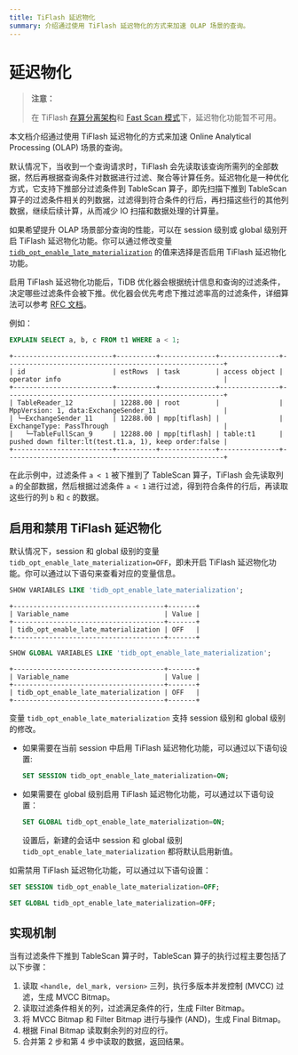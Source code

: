 ```yaml
---
title: TiFlash 延迟物化
summary: 介绍通过使用 TiFlash 延迟物化的方式来加速 OLAP 场景的查询。
---
```


# 延迟物化

> **注意：**
>
> 在 TiFlash [存算分离架构](/tiflash/tiflash-disaggregated-and-s3.md)和 [Fast Scan 模式](/tiflash/use-fastscan.md)下，延迟物化功能暂不可用。

本文档介绍通过使用 TiFlash 延迟物化的方式来加速 Online Analytical Processing (OLAP) 场景的查询。

默认情况下，当收到一个查询请求时，TiFlash 会先读取该查询所需列的全部数据，然后再根据查询条件对数据进行过滤、聚合等计算任务。延迟物化是一种优化方式，它支持下推部分过滤条件到 TableScan 算子，即先扫描下推到 TableScan 算子的过滤条件相关的列数据，过滤得到符合条件的行后，再扫描这些行的其他列数据，继续后续计算，从而减少 IO 扫描和数据处理的计算量。

如果希望提升 OLAP 场景部分查询的性能，可以在 session 级别或 global 级别开启 TiFlash 延迟物化功能。你可以通过修改变量 [`tidb_opt_enable_late_materialization`](/system-variables.md#tidb_opt_enable_late_materialization-从-v700-版本开始引入) 的值来选择是否启用 TiFlash 延迟物化功能。

启用 TiFlash 延迟物化功能后，TiDB 优化器会根据统计信息和查询的过滤条件，决定哪些过滤条件会被下推。优化器会优先考虑下推过滤率高的过滤条件，详细算法可以参考 [RFC 文档](https://github.com/pingcap/tidb/tree/master/docs/design/2022-12-06-support-late-materialization.md)。

例如：

```sql
EXPLAIN SELECT a, b, c FROM t1 WHERE a < 1;
```

```
+-------------------------+----------+--------------+---------------+-------------------------------------------------------+
| id                      | estRows  | task         | access object | operator info                                         |
+-------------------------+----------+--------------+---------------+-------------------------------------------------------+
| TableReader_12          | 12288.00 | root         |               | MppVersion: 1, data:ExchangeSender_11                 |
| └─ExchangeSender_11     | 12288.00 | mpp[tiflash] |               | ExchangeType: PassThrough                             |
|   └─TableFullScan_9     | 12288.00 | mpp[tiflash] | table:t1      | pushed down filter:lt(test.t1.a, 1), keep order:false |
+-------------------------+----------+--------------+---------------+-------------------------------------------------------+
```

在此示例中，过滤条件 `a < 1` 被下推到了 TableScan 算子，TiFlash 会先读取列 `a` 的全部数据，然后根据过滤条件 `a < 1` 进行过滤，得到符合条件的行后，再读取这些行的列 `b` 和 `c` 的数据。

## 启用和禁用 TiFlash 延迟物化

默认情况下，session 和 global 级别的变量 `tidb_opt_enable_late_materialization=OFF`，即未开启 TiFlash 延迟物化功能。你可以通过以下语句来查看对应的变量信息。

```sql
SHOW VARIABLES LIKE 'tidb_opt_enable_late_materialization';
```

```
+--------------------------------------+-------+
| Variable_name                        | Value |
+--------------------------------------+-------+
| tidb_opt_enable_late_materialization | OFF   |
+--------------------------------------+-------+
```

```sql
SHOW GLOBAL VARIABLES LIKE 'tidb_opt_enable_late_materialization';
```

```
+--------------------------------------+-------+
| Variable_name                        | Value |
+--------------------------------------+-------+
| tidb_opt_enable_late_materialization | OFF   |
+--------------------------------------+-------+
```

变量 `tidb_opt_enable_late_materialization` 支持 session 级别和 global 级别的修改。

- 如果需要在当前 session 中启用 TiFlash 延迟物化功能，可以通过以下语句设置:
    
    ```sql
    SET SESSION tidb_opt_enable_late_materialization=ON;
    ```

- 如果需要在 global 级别启用 TiFlash 延迟物化功能，可以通过以下语句设置：
    
    ```sql
    SET GLOBAL tidb_opt_enable_late_materialization=ON;
    ```
    
    设置后，新建的会话中 session 和 global 级别 `tidb_opt_enable_late_materialization` 都将默认启用新值。

如需禁用 TiFlash 延迟物化功能，可以通过以下语句设置：

```sql
SET SESSION tidb_opt_enable_late_materialization=OFF;
```

```sql
SET GLOBAL tidb_opt_enable_late_materialization=OFF;
```

## 实现机制

当有过滤条件下推到 TableScan 算子时，TableScan 算子的执行过程主要包括了以下步骤：

1. 读取 `<handle, del_mark, version>` 三列，执行多版本并发控制 (MVCC) 过滤，生成 MVCC Bitmap。
2. 读取过滤条件相关的列，过滤满足条件的行，生成 Filter Bitmap。
3. 将 MVCC Bitmap 和 Filter Bitmap 进行与操作 (AND)，生成 Final Bitmap。
4. 根据 Final Bitmap 读取剩余列的对应的行。
5. 合并第 2 步和第 4 步中读取的数据，返回结果。